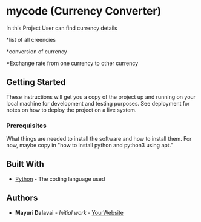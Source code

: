 # mycode (Currency Converter)

In this Project User can find currency details

*list of all creencies

*conversion of currency

*Exchange rate from one currency to other currency

## Getting Started

These instructions will get you a copy of the project up and running on your local machine
for development and testing purposes. See deployment for notes on how to deploy the project
on a live system.

### Prerequisites

What things are needed to install the software and how to install them. For now, maybe copy in
"how to install python and python3 using apt."

## Built With

* [Python](https://www.python.org/) - The coding language used

## Authors

* **Mayuri Dalavai** - *Initial work* - [YourWebsite](https://example.com/)


